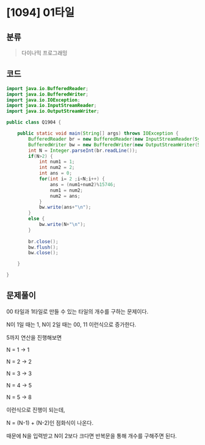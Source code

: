 # [1094] 01타일

## 분류
> 다이나믹 프로그래밍

## 코드
```java
import java.io.BufferedReader;
import java.io.BufferedWriter;
import java.io.IOException;
import java.io.InputStreamReader;
import java.io.OutputStreamWriter;

public class Q1904 {

	public static void main(String[] args) throws IOException {
		BufferedReader br = new BufferedReader(new InputStreamReader(System.in));
		BufferedWriter bw = new BufferedWriter(new OutputStreamWriter(System.out));
		int N = Integer.parseInt(br.readLine());
		if(N>2) {
			int num1 = 1;
			int num2 = 2;
			int ans = 0;
			for(int i= 2 ;i<N;i++) {
				ans = (num1+num2)%15746;
				num1 = num2;
				num2 = ans;
			}
			bw.write(ans+"\n");
		}
		else {
			bw.write(N+"\n");
		}
		
		br.close();
		bw.flush();
		bw.close();

	}

}

```

## 문제풀이

00 타일과 1타일로 만들 수 있는 타일의 개수를 구하는 문제이다. 

N이 1일 때는 1, N이 2일 때는 00, 11 이런식으로 증가한다.

5까지 연산을 진행해보면

N = 1 -> 1

N = 2 -> 2

N = 3 -> 3

N = 4 -> 5

N = 5 -> 8

이런식으로 진행이 되는데,

N = (N-1) + (N-2)인 점화식이 나온다.

때문에 N을 입력받고 N이 2보다 크다면 반복문을 통해 개수를 구해주면 된다. 